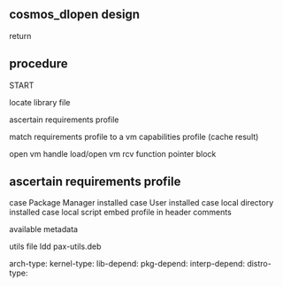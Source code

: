 cosmos_dlopen design
--------------------


return 


procedure
---------

START

locate library file

ascertain requirements profile

match requirements profile to a vm capabilities profile
(cache result)

open vm handle
   load/open vm
   rcv function pointer block



ascertain requirements profile
------------------------------

case Package Manager installed
case User installed
case local directory installed
case local script
  embed profile in header comments


available metadata

   utils
      file
      ldd
      pax-utils.deb

arch-type:
kernel-type:
lib-depend:
pkg-depend:
interp-depend:
distro-type:


